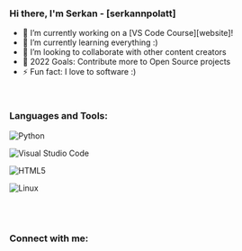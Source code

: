 ### Hi there, I'm Serkan - [serkannpolatt]

- 🔭 I’m currently working on a [VS Code Course][website]!
- 🌱 I’m currently learning everything :)
- 👯 I’m looking to collaborate with other content creators
- 🥅 2022 Goals: Contribute more to Open Source projects
- ⚡ Fun fact: I love to software :)



<br />

### Languages and Tools:


![Python](https://img.shields.io/badge/python-3670A0?style=for-the-badge&logo=python&logoColor=ffdd54)

![Visual Studio Code](https://img.shields.io/badge/Visual%20Studio%20Code-0078d7.svg?style=for-the-badge&logo=visual-studio-code&logoColor=white)

![HTML5](https://img.shields.io/badge/html5-%23E34F26.svg?style=for-the-badge&logo=html5&logoColor=white)

![Linux](https://img.shields.io/badge/Linux-FCC624?style=for-the-badge&logo=linux&logoColor=black)  


<br />
<br />


### Connect with me:

[instagram]: https://www.instagram.com/serkan4pf/



